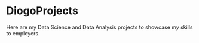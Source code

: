 # DiogoProjects
Here are my Data Science and Data Analysis projects to showcase my skills to employers.

